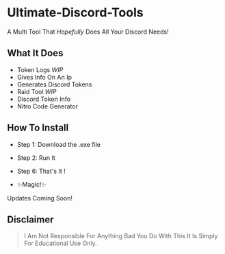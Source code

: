 # Ultimate-Discord-Tools
A Multi Tool That *Hopefully* Does All Your Discord Needs!
## What It Does
 

- Token Logs *WIP*
- Gives Info On An Ip
- Generates Discord Tokens
- Raid Tool *WIP*
- Discord Token Info
- Nitro Code Generator

## How To Install

- Step 1:    Download the .exe file
- Step 2:    Run It
- Step 6:    That's It !

- ✨Magic!✨


Updates Coming Soon!



## Disclaimer
>I Am Not Responsible For Anything Bad
You Do With This It Is Simply For
Educational Use Only.
